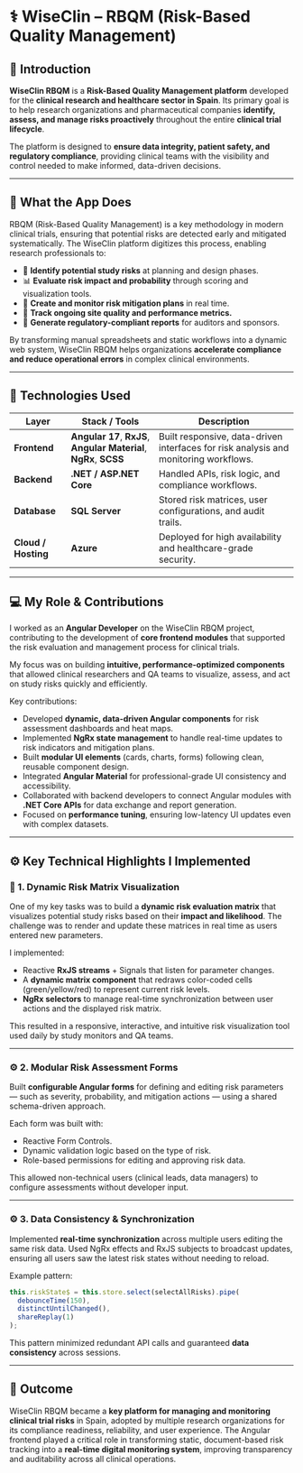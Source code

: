 # ⚕️ WiseClin – RBQM (Risk-Based Quality Management)

## 🚀 Introduction

**WiseClin RBQM** is a **Risk-Based Quality Management platform** developed for the **clinical research and healthcare sector in Spain**.
Its primary goal is to help research organizations and pharmaceutical companies **identify, assess, and manage risks proactively** throughout the entire **clinical trial lifecycle**.

The platform is designed to **ensure data integrity, patient safety, and regulatory compliance**, providing clinical teams with the visibility and control needed to make informed, data-driven decisions.

---

## 🧠 What the App Does

RBQM (Risk-Based Quality Management) is a key methodology in modern clinical trials, ensuring that potential risks are detected early and mitigated systematically.
The WiseClin platform digitizes this process, enabling research professionals to:

* 🧩 **Identify potential study risks** at planning and design phases.
* 📊 **Evaluate risk impact and probability** through scoring and visualization tools.
* 🧾 **Create and monitor risk mitigation plans** in real time.
* 🔄 **Track ongoing site quality and performance metrics.**
* 📡 **Generate regulatory-compliant reports** for auditors and sponsors.

By transforming manual spreadsheets and static workflows into a dynamic web system, WiseClin RBQM helps organizations **accelerate compliance and reduce operational errors** in complex clinical environments.

---

## 🧩 Technologies Used

| Layer               | Stack / Tools                                                      | Description                                                                          |
| ------------------- | ------------------------------------------------------------------ | ------------------------------------------------------------------------------------ |
| **Frontend**        | **Angular 17**, **RxJS**, **Angular Material**, **NgRx**, **SCSS** | Built responsive, data-driven interfaces for risk analysis and monitoring workflows. |
| **Backend**         | **.NET / ASP.NET Core**                                            | Handled APIs, risk logic, and compliance workflows.                                  |
| **Database**        | **SQL Server**                                                     | Stored risk matrices, user configurations, and audit trails.                         |
| **Cloud / Hosting** | **Azure**                                                          | Deployed for high availability and healthcare-grade security.                        |

---

## 💻 My Role & Contributions

I worked as an **Angular Developer** on the WiseClin RBQM project, contributing to the development of **core frontend modules** that supported the risk evaluation and management process for clinical trials.

My focus was on building **intuitive, performance-optimized components** that allowed clinical researchers and QA teams to visualize, assess, and act on study risks quickly and efficiently.

Key contributions:

* Developed **dynamic, data-driven Angular components** for risk assessment dashboards and heat maps.
* Implemented **NgRx state management** to handle real-time updates to risk indicators and mitigation plans.
* Built **modular UI elements** (cards, charts, forms) following clean, reusable component design.
* Integrated **Angular Material** for professional-grade UI consistency and accessibility.
* Collaborated with backend developers to connect Angular modules with **.NET Core APIs** for data exchange and report generation.
* Focused on **performance tuning**, ensuring low-latency UI updates even with complex datasets.

---

## ⚙️ Key Technical Highlights I Implemented

### 🧩 1. Dynamic Risk Matrix Visualization

One of my key tasks was to build a **dynamic risk evaluation matrix** that visualizes potential study risks based on their **impact and likelihood**.
The challenge was to render and update these matrices in real time as users entered new parameters.

I implemented:

* Reactive **RxJS streams** + Signals that listen for parameter changes.
* A **dynamic matrix component** that redraws color-coded cells (green/yellow/red) to represent current risk levels.
* **NgRx selectors** to manage real-time synchronization between user actions and the displayed risk matrix.

This resulted in a responsive, interactive, and intuitive risk visualization tool used daily by study monitors and QA teams.

---

### ⚙️ 2. Modular Risk Assessment Forms

Built **configurable Angular forms** for defining and editing risk parameters — such as severity, probability, and mitigation actions — using a shared schema-driven approach.

Each form was built with:

* Reactive Form Controls.
* Dynamic validation logic based on the type of risk.
* Role-based permissions for editing and approving risk data.

This allowed non-technical users (clinical leads, data managers) to configure assessments without developer input.

---

### ⚙️ 3. Data Consistency & Synchronization

Implemented **real-time synchronization** across multiple users editing the same risk data.
Used NgRx effects and RxJS subjects to broadcast updates, ensuring all users saw the latest risk states without needing to reload.

Example pattern:

```typescript
this.riskState$ = this.store.select(selectAllRisks).pipe(
  debounceTime(150),
  distinctUntilChanged(),
  shareReplay(1)
);
```

This pattern minimized redundant API calls and guaranteed **data consistency** across sessions.

---

## 🏁 Outcome

WiseClin RBQM became a **key platform for managing and monitoring clinical trial risks** in Spain, adopted by multiple research organizations for its compliance readiness, reliability, and user experience.
The Angular frontend played a critical role in transforming static, document-based risk tracking into a **real-time digital monitoring system**, improving transparency and auditability across all clinical operations.
